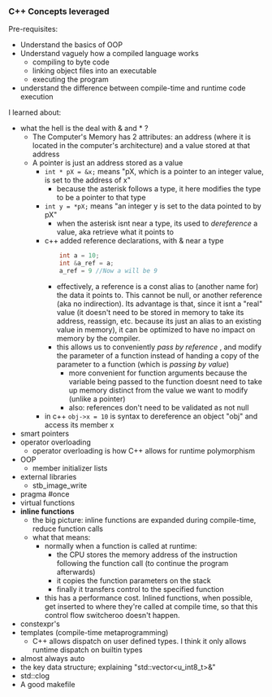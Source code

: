 ### C++ Concepts leveraged
Pre-requisites:
- Understand the basics of OOP
- Understand vaguely how a compiled language works
  - compiling to byte code
  - linking object files into an executable
  - executing the program
- understand the difference between compile-time and runtime code execution

I learned about:
- what the hell is the deal with & and * ?
    - The Computer's Memory has 2 attributes: an address (where it is located in the computer's architecture) and a value stored at that address
    - A pointer is just an address stored as a value
        - `int * pX = &x;` means "pX, which is a pointer to an integer value, is set to the address of x"
            - because the asterisk follows a type, it here modifies the type to be a pointer to that type
        -  `int y = *pX;` means "an integer y is set to the data pointed to by pX"
            - when the asterisk isnt near a type, its used to *dereference* a value, aka retrieve what it points to
        - c++ added reference declarations, with & near a type
            ```cpp
                int a = 10;
                int &a_ref = a;
                a_ref = 9 //Now a will be 9
            ```
            -  effectively, a reference is a const alias to (another name for) the data it points to. This cannot be null, or another reference (aka no indirection). Its advantage is that, since it isnt a "real" value (it doesn't need to be stored in memory to take its address, reassign, etc. because its just an alias to an existing value in memory), it can be optimized to have no impact on memory by the compiler.
            - this allows us to conveniently *pass by reference* , and modify the parameter of a function instead of handing a copy of the parameter to a function (which is *passing by value*)
                - more convenient for function arguments because the variable being passed to the function doesnt need to take up memory distinct from the value we want to modify (unlike a pointer)
                - also: references don't need to be validated as not null
        - in c++ `obj->x = 10` is syntax to dereference an object "obj" and access its member x
- smart pointers
- operator overloading
  - operator overloading is how C++ allows for runtime polymorphism 
- OOP
    - member initializer lists
- external libraries
  - stb_image_write
- pragma #once
- virtual functions
- **inline functions**
  - the big picture: inline functions are expanded during compile-time, reduce function calls
  - what that means:
    - normally when a function is called at runtime:
      - the CPU stores the memory address of the instruction following the function call (to continue the program afterwards)
      - it copies the function parameters on the stack
      - finally it transfers control to the specified function
    - this has a performance cost. Inlined functions, when possible, get inserted to where they're called at compile time, so that this control flow switcheroo doesn't happen.
- constexpr's
- templates (compile-time metaprogramming)
  - C++ allows dispatch on user defined types. I think it only allows runtime dispatch on builtin types
- almost always auto 
- the key data structure; explaining "std::vector<u_int8_t>&"
- std::clog
- A good makefile